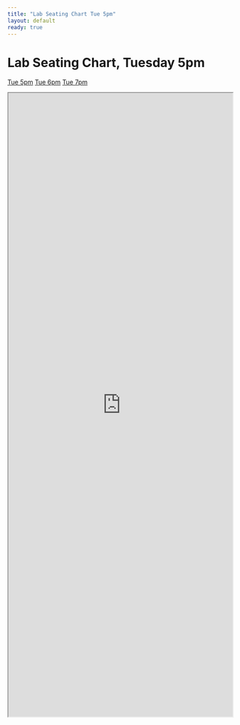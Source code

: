 ```yaml
---
title: "Lab Seating Chart Tue 5pm"
layout: default
ready: true
---
```


# Lab Seating Chart, Tuesday 5pm

<style>
iframe { width: 100%; height: 1400px; overflow: scroll; }  
</style>


[Tue 5pm](https://ucsb-cs56.github.io/w20/info/lab_seating_chart_tue_5pm/) [Tue 6pm](https://ucsb-cs56.github.io/w20/info/lab_seating_chart_tue_6pm/) [Tue 7pm](https://ucsb-cs56.github.io/w20/info/lab_seating_chart_tue_7pm/) 


<iframe src="https://docs.google.com/spreadsheets/d/e/2PACX-1vQrYLqI_ltXw9LYRLyncct_2htzFnrudWy3tFDLaUMRqOh0xEKjszJK4SlIzHqal26piBGJFYclndLV/pubhtml?gid=62166495&amp;single=true&amp;widget=true&amp;headers=false"></iframe>

